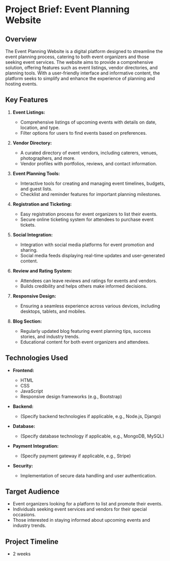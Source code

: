 # Project Brief: Event Planning Website

## Overview

The Event Planning Website is a digital platform designed to streamline the event planning process, catering to both event organizers and those seeking event services. The website aims to provide a comprehensive solution, offering features such as event listings, vendor directories, and planning tools. With a user-friendly interface and informative content, the platform seeks to simplify and enhance the experience of planning and hosting events.

## Key Features

1. **Event Listings:**
   - Comprehensive listings of upcoming events with details on date, location, and type.
   - Filter options for users to find events based on preferences.

2. **Vendor Directory:**
   - A curated directory of event vendors, including caterers, venues, photographers, and more.
   - Vendor profiles with portfolios, reviews, and contact information.

3. **Event Planning Tools:**
   - Interactive tools for creating and managing event timelines, budgets, and guest lists.
   - Checklist and reminder features for important planning milestones.

4. **Registration and Ticketing:**
   - Easy registration process for event organizers to list their events.
   - Secure online ticketing system for attendees to purchase event tickets.

5. **Social Integration:**
   - Integration with social media platforms for event promotion and sharing.
   - Social media feeds displaying real-time updates and user-generated content.

6. **Review and Rating System:**
   - Attendees can leave reviews and ratings for events and vendors.
   - Builds credibility and helps others make informed decisions.

7. **Responsive Design:**
   - Ensuring a seamless experience across various devices, including desktops, tablets, and mobiles.

8. **Blog Section:**
   - Regularly updated blog featuring event planning tips, success stories, and industry trends.
   - Educational content for both event organizers and attendees.

## Technologies Used

- **Frontend:**
  - HTML
  - CSS
  - JavaScript
  - Responsive design frameworks (e.g., Bootstrap)

- **Backend:**
  - (Specify backend technologies if applicable, e.g., Node.js, Django)

- **Database:**
  - (Specify database technology if applicable, e.g., MongoDB, MySQL)

- **Payment Integration:**
  - (Specify payment gateway if applicable, e.g., Stripe)

- **Security:**
  - Implementation of secure data handling and user authentication.

## Target Audience

- Event organizers looking for a platform to list and promote their events.
- Individuals seeking event services and vendors for their special occasions.
- Those interested in staying informed about upcoming events and industry trends.

## Project Timeline

- 2 weeks